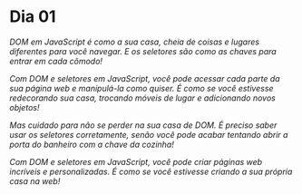 # Dia 01

_DOM em JavaScript é como a sua casa, cheia de coisas e lugares diferentes para você navegar. E os seletores são como as chaves para entrar em cada cômodo!_

_Com DOM e seletores em JavaScript, você pode acessar cada parte da sua página web e manipulá-la como quiser. É como se você estivesse redecorando sua casa, trocando móveis de lugar e adicionando novos objetos!_

_Mas cuidado para não se perder na sua casa de DOM. É preciso saber usar os seletores corretamente, senão você pode acabar tentando abrir a porta do banheiro com a chave da cozinha!_

_Com DOM e seletores em JavaScript, você pode criar páginas web incríveis e personalizadas. É como se você estivesse criando a sua própria casa na web!_
